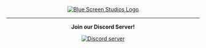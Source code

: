 <!--
# Welcome to Blue Screen Studios
We are a group of young developers who primarily make Mobile and PC games!
-->

<div>
    <p align="center">
        <a href="https://bluescreenstudios.net">
            <img src="https://media.discordapp.net/attachments/930123204087914497/930123419310256198/Blue_Screen_Studios_Logo.gif" alt="Blue Screen Studios Logo"/>
        </a>
    </p>
</div>
    
---

<div>
  <p align="center">
    <b> Join our Discord Server! </b>
  </p>

  <p align="center">
    <a href="https://discord.gg/WvbCRGSKre"
      ><img
        src="https://img.shields.io/discord/888875214459535360?color=5865F2&logo=discord&logoColor=white"
        alt="Discord server"
    /></a>
  </p>
</div>
